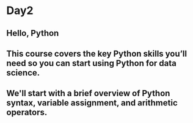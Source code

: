 # Day2 
## Hello, Python
## This course covers the key Python skills you’ll need so you can start using Python for data science.
## We'll start with a brief overview of Python syntax, variable assignment, and arithmetic operators.
